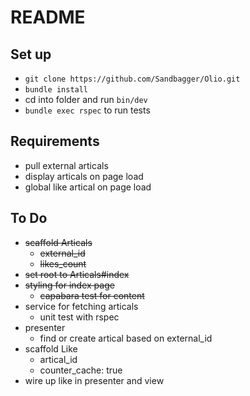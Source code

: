 # README

## Set up 
* `git clone https://github.com/Sandbagger/Olio.git`
* `bundle install`
* cd into folder and run `bin/dev`
* `bundle exec rspec` to run tests 

## Requirements 
* pull external articals
* display articals on page load
* global like artical on page load


## To Do
* ~~scaffold Articals~~
  * ~~external_id~~
  * ~~likes_count~~
* ~~set root to Articals#index~~
* ~~styling for index page~~ 
  * ~~capabara test for content~~ 
* service for fetching articals
  - unit test with rspec
* presenter
  * find or create artical based on external_id
* scaffold Like
  * artical_id
  * counter_cache: true 
* wire up like in presenter and view 


